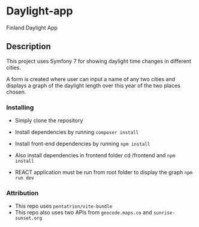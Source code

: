 # Daylight-app

Finland Daylight App

## Description

This project uses Symfony 7 for showing daylight time changes in different cities. 

A form is created where user can input a name of any two cities and displays a graph of the daylight length over this year of the two places chosen.

### Installing

- Simply clone the repository
- Install dependencies by running `composer install`
- Install front-end dependencies by running `npm install`
- Also install dependencies in frontend folder cd /frontend and `npm install`

- REACT application must be run from root folder to display the graph `npm run dev`

### Attribution

- This repo uses `pentatrion/vite-bundle`
- This repo also uses two APIs from `geocode.maps.co` and `sunrise-sunset.org`

